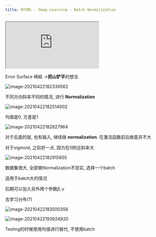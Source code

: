 ```yaml
---
title: NTUML - Deep Learning - Batch Normalization
---
```


<!-- more -->

<iframe src="https://www.youtube.com/embed/BABPWOkSbLE" allowfullscreen></iframe>

Error Surface 崎岖 $\rightarrow$**把山铲平**的想法

![image-20210422182339562](https://lllthhhh-aliyun-oss.oss-cn-beijing.aliyuncs.com/img/20210422182339.png)

不同方向斜率不同的情况, 进行 **Normalization**

![image-20210422182514002](https://lllthhhh-aliyun-oss.oss-cn-beijing.aliyuncs.com/img/20210422182514.png)

均值是0, 方差是1

![image-20210422182627964](https://lllthhhh-aliyun-oss.oss-cn-beijing.aliyuncs.com/img/20210422182628.png)

对于后面的层, 也有输入, 继续做 **normalization**. 在激活函数前后做差异不大

对于sigmoid, 之前好一点, 因为在0附近斜率大

![image-20210422182915655](https://lllthhhh-aliyun-oss.oss-cn-beijing.aliyuncs.com/img/20210422182915.png)



数据集很大, 全部做Normalization不现实, 选择一个batch

适用于batch大的情况

后期可以加入另外两个参数$\beta, \gamma$

去学习分布(?)

![image-20210422183500356](https://lllthhhh-aliyun-oss.oss-cn-beijing.aliyuncs.com/img/20210422183500.png)

![image-20210422193924920](https://lllthhhh-aliyun-oss.oss-cn-beijing.aliyuncs.com/img/20210422193925.png)

Testing的时候使用均值进行替代, 不使用batch